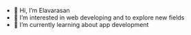 - 👋 Hi, I’m Elavarasan 
- 👀 I’m interested in web developing and to explore new fields
- 🌱 I’m currently learning about app development
